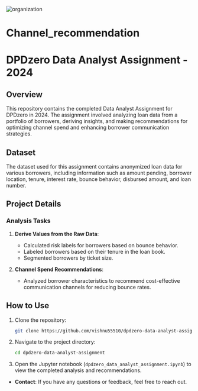 ![organization](https://github.com/vishnu55510/Channel_recommendation/assets/162179720/e842a01c-081d-4ae5-be60-8cce1b75bd79)


# Channel_recommendation

# DPDzero Data Analyst Assignment - 2024

## Overview
This repository contains the completed Data Analyst Assignment for DPDzero in 2024. The assignment involved analyzing loan data from a portfolio of borrowers, deriving insights, and making recommendations for optimizing channel spend and enhancing borrower communication strategies.

## Dataset
The dataset used for this assignment contains anonymized loan data for various borrowers, including information such as amount pending, borrower location, tenure, interest rate, bounce behavior, disbursed amount, and loan number.


## Project Details

### Analysis Tasks
1. **Derive Values from the Raw Data**:
   - Calculated risk labels for borrowers based on bounce behavior.
   - Labeled borrowers based on their tenure in the loan book.
   - Segmented borrowers by ticket size.

2. **Channel Spend Recommendations**:
   - Analyzed borrower characteristics to recommend cost-effective communication channels for reducing bounce rates.

## How to Use
1. Clone the repository:
   ```bash
   git clone https://github.com/vishnu55510/dpdzero-data-analyst-assignment.git
   ```
2. Navigate to the project directory:
   ```bash
   cd dpdzero-data-analyst-assignment
   ```
3. Open the Jupyter notebook (`dpdzero_data_analyst_assignment.ipynb`) to view the completed analysis and recommendations.

- **Contact**: If you have any questions or feedback, feel free to reach out.
